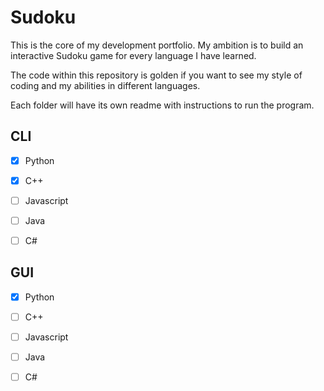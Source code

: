 # Sudoku
This is the core of my development portfolio. My ambition is to build an interactive Sudoku game for every language I have learned.

The code within this repository is golden if you want to see my style of coding and my abilities in different languages.

Each folder will have its own readme with instructions to run the program.

## CLI
- [x] Python
- [x] C++
- [ ] Javascript
- [ ] Java
- [ ] C#


## GUI
- [x] Python
- [ ] C++
- [ ] Javascript
- [ ] Java
- [ ] C#


